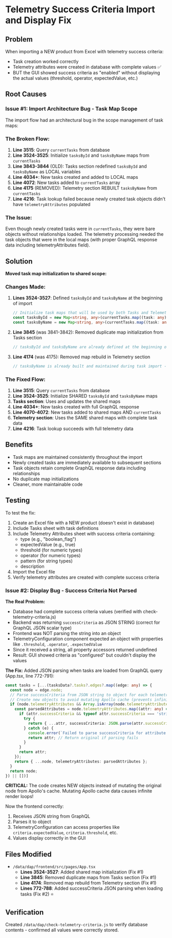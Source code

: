 # Telemetry Success Criteria Import and Display Fix

## Problem
When importing a NEW product from Excel with telemetry success criteria:
- Task creation worked correctly
- Telemetry attributes were created in database with complete values ✅
- BUT the GUI showed success criteria as "enabled" without displaying the actual values (threshold, operator, expectedValue, etc.)

## Root Causes

### Issue #1: Import Architecture Bug - Task Map Scope
The import flow had an architectural bug in the scope management of task maps:

### The Broken Flow:
1. **Line 3515**: Query `currentTasks` from database
2. **Line 3524-3525**: Initialize `tasksById` and `tasksByName` maps from `currentTasks`
3. **Line 3843-3844** (OLD): Tasks section redefined `tasksById` and `tasksByName` as LOCAL variables
4. **Line 4034+**: New tasks created and added to LOCAL maps
5. **Line 4072**: New tasks added to `currentTasks` array
6. **Line 4175** (REMOVED): Telemetry section REBUILT `tasksByName` from `currentTasks`
7. **Line 4216**: Task lookup failed because newly created task objects didn't have `telemetryAttributes` populated

### The Issue:
Even though newly created tasks were in `currentTasks`, they were bare objects without relationships loaded. The telemetry processing needed the task objects that were in the local maps (with proper GraphQL response data including telemetryAttributes field).

## Solution
**Moved task map initialization to shared scope:**

### Changes Made:

1. **Lines 3524-3527**: Defined `tasksById` and `tasksByName` at the beginning of import
   ```typescript
   // Initialize task maps that will be used by both Tasks and Telemetry sections
   const tasksById = new Map<string, any>(currentTasks.map((task: any) => [task.id, task]));
   const tasksByName = new Map<string, any>(currentTasks.map((task: any) => [task.name.toLowerCase().trim(), task]));
   ```

2. **Line 3845** (was 3841-3842): Removed duplicate map initialization from Tasks section
   ```typescript
   // tasksById and tasksByName are already defined at the beginning of import
   ```

3. **Line 4174** (was 4175): Removed map rebuild in Telemetry section
   ```typescript
   // tasksByName is already built and maintained during task import - no need to rebuild
   ```

### The Fixed Flow:
1. **Line 3515**: Query `currentTasks` from database
2. **Line 3524-3525**: Initialize SHARED `tasksById` and `tasksByName` maps
3. **Tasks section**: Uses and updates the shared maps
4. **Line 4034+**: New tasks created with full GraphQL response
5. **Line 4070-4072**: New tasks added to shared maps AND `currentTasks`
6. **Telemetry section**: Uses the SAME shared maps with complete task data
7. **Line 4216**: Task lookup succeeds with full telemetry data

## Benefits
- Task maps are maintained consistently throughout the import
- Newly created tasks are immediately available to subsequent sections
- Task objects retain complete GraphQL response data including relationships
- No duplicate map initializations
- Cleaner, more maintainable code

## Testing
To test the fix:
1. Create an Excel file with a NEW product (doesn't exist in database)
2. Include Tasks sheet with task definitions
3. Include Telemetry Attributes sheet with success criteria containing:
   - type (e.g., "boolean_flag")
   - expectedValue (e.g., true)
   - threshold (for numeric types)
   - operator (for numeric types)
   - pattern (for string types)
   - description
4. Import the Excel file
5. Verify telemetry attributes are created with complete success criteria

### Issue #2: Display Bug - Success Criteria Not Parsed

**The Real Problem:**
- Database had complete success criteria values (verified with check-telemetry-criteria.js)
- Backend was returning `successCriteria` as JSON STRING (correct for GraphQL JSON scalar type)
- Frontend was NOT parsing the string into an object
- TelemetryConfiguration component expected an object with properties like `.threshold`, `.operator`, `.expectedValue`
- Since it received a string, all property accessors returned undefined
- Result: GUI showed criteria as "configured" but couldn't display the values

**The Fix:**
Added JSON parsing when tasks are loaded from GraphQL query (App.tsx, line 772-791):

```typescript
const tasks = [...(tasksData?.tasks?.edges?.map((edge: any) => {
  const node = edge.node;
  // Parse successCriteria from JSON string to object for each telemetry attribute
  // Create new objects to avoid mutating Apollo cache (prevents infinite render loop)
  if (node.telemetryAttributes && Array.isArray(node.telemetryAttributes)) {
    const parsedAttributes = node.telemetryAttributes.map((attr: any) => {
      if (attr.successCriteria && typeof attr.successCriteria === 'string' && attr.successCriteria.trim()) {
        try {
          return { ...attr, successCriteria: JSON.parse(attr.successCriteria) };
        } catch (e) {
          console.error(`Failed to parse successCriteria for attribute "${attr.name}":`, e);
          return attr; // Return original if parsing fails
        }
      }
      return attr;
    });
    return { ...node, telemetryAttributes: parsedAttributes };
  }
  return node;
}) || [])]
```

**CRITICAL:** The code creates NEW objects instead of mutating the original node from Apollo's cache. Mutating Apollo cache data causes infinite render loops!

Now the frontend correctly:
1. Receives JSON string from GraphQL
2. Parses it to object
3. TelemetryConfiguration can access properties like `criteria.expectedValue`, `criteria.threshold`, etc.
4. Values display correctly in the GUI

## Files Modified
- `/data/dap/frontend/src/pages/App.tsx`
  - **Lines 3524-3527**: Added shared map initialization (Fix #1)
  - **Line 3845**: Removed duplicate maps from Tasks section (Fix #1)
  - **Line 4174**: Removed map rebuild from Telemetry section (Fix #1)
  - **Lines 772-788**: Added successCriteria JSON parsing when loading tasks (Fix #2) ⭐

## Verification
Created `/data/dap/check-telemetry-criteria.js` to verify database contents - confirmed all values were correctly stored.
